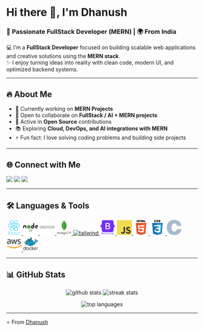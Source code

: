 # Hi there 👋, I'm Dhanush  
### 🚀 Passionate FullStack Developer (MERN) | 🌍 From India  

💻 I’m a **FullStack Developer** focused on building scalable web applications and creative solutions using the **MERN stack**.  
✨ I enjoy turning ideas into reality with clean code, modern UI, and optimized backend systems.  

---

## 🔥 About Me  
- 🔭 Currently working on **MERN Projects**  
- 👯 Open to collaborate on **FullStack / AI + MERN projects**  
- 🤝 Active in **Open Source** contributions  
- 📚 Exploring **Cloud, DevOps, and AI integrations with MERN**  
- ⚡ Fun fact: I love solving coding problems and building side projects  

---

## 🌐 Connect with Me  
<p align="left">
<a href="https://linkedin.com/in/" target="blank"><img src="https://img.shields.io/badge/-LinkedIn-blue?logo=linkedin&style=for-the-badge" /></a>
<a href="https://twitter.com/" target="blank"><img src="https://img.shields.io/badge/-Twitter-black?logo=twitter&style=for-the-badge" /></a>
<a href="mailto:youremail@gmail.com" target="blank"><img src="https://img.shields.io/badge/-Gmail-red?logo=gmail&style=for-the-badge" /></a>
</p>

---

## 🛠️ Languages & Tools  
<p align="left">
<a href="https://reactjs.org/" target="_blank"> <img src="https://raw.githubusercontent.com/devicons/devicon/master/icons/react/react-original-wordmark.svg" alt="react" width="40"/> </a>
<a href="https://nodejs.org" target="_blank"> <img src="https://raw.githubusercontent.com/devicons/devicon/master/icons/nodejs/nodejs-original-wordmark.svg" alt="nodejs" width="40"/> </a>
<a href="https://expressjs.com" target="_blank"> <img src="https://raw.githubusercontent.com/devicons/devicon/master/icons/express/express-original-wordmark.svg" alt="express" width="40"/> </a>
<a href="https://www.mongodb.com/" target="_blank"> <img src="https://raw.githubusercontent.com/devicons/devicon/master/icons/mongodb/mongodb-original-wordmark.svg" alt="mongodb" width="40"/> </a>
<a href="https://tailwindcss.com/" target="_blank"> <img src="https://www.vectorlogo.zone/logos/tailwindcss/tailwindcss-icon.svg" alt="tailwind" width="40"/> </a>
<a href="https://getbootstrap.com" target="_blank"> <img src="https://raw.githubusercontent.com/devicons/devicon/master/icons/bootstrap/bootstrap-plain-wordmark.svg" alt="bootstrap" width="40"/> </a>
<a href="https://developer.mozilla.org/en-US/docs/Web/JavaScript" target="_blank"> <img src="https://raw.githubusercontent.com/devicons/devicon/master/icons/javascript/javascript-original.svg" alt="javascript" width="40"/> </a>
<a href="https://www.w3.org/html/" target="_blank"> <img src="https://raw.githubusercontent.com/devicons/devicon/master/icons/html5/html5-original-wordmark.svg" alt="html5" width="40"/> </a>
<a href="https://www.w3schools.com/css/" target="_blank"> <img src="https://raw.githubusercontent.com/devicons/devicon/master/icons/css3/css3-original-wordmark.svg" alt="css3" width="40"/> </a>
<a href="https://www.cprogramming.com/" target="_blank"> <img src="https://raw.githubusercontent.com/devicons/devicon/master/icons/c/c-original.svg" alt="c" width="40"/> </a>
<a href="https://aws.amazon.com" target="_blank"> <img src="https://raw.githubusercontent.com/devicons/devicon/master/icons/amazonwebservices/amazonwebservices-original-wordmark.svg" alt="aws" width="40"/> </a>
<a href="https://www.docker.com/" target="_blank"> <img src="https://raw.githubusercontent.com/devicons/devicon/master/icons/docker/docker-original-wordmark.svg" alt="docker" width="40"/> </a>
</p>

---

## 📊 GitHub Stats  
<p align="center">
<img src="https://github-readme-stats.vercel.app/api?username=dhanush18100&show_icons=true&theme=radical" alt="github stats" width="48%"/>
<img src="https://github-readme-streak-stats.herokuapp.com/?user=dhanush18100&theme=radical" alt="streak stats" width="48%"/>
</p>

<p align="center">
<img src="https://github-readme-stats.vercel.app/api/top-langs?username=dhanush18100&show_icons=true&locale=en&layout=compact&theme=radical" alt="top languages" />
</p>

---

⭐️ From [Dhanush](https://github.com/dhanush18100)  
